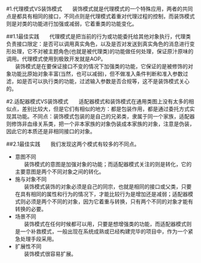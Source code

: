 #1.代理模式VS装饰模式
&nbsp;&nbsp;&nbsp;&nbsp;&nbsp;&nbsp;装饰模式就是代理模式的一个特殊应用，两者的共同点是都具有相同的接口，不同点则是代理模式着重对代理过程的控制，而装饰模式则是对类的功能进行加强或减弱，它着重类的功能变化。

##1.1最佳实践
&nbsp;&nbsp;&nbsp;&nbsp;&nbsp;&nbsp;代理模式是把当前的行为或功能委托给其他对象执行，代理类负责接口限定：是否可以调用真实角色，以及是否对发送到真实角色的消息进行变形处理，它不对被主题角色(也就是被代理类)的功能做任何处理，保证原汁原味的调用。代理模式使用到极致开发就是AOP。  
&nbsp;&nbsp;&nbsp;&nbsp;&nbsp;&nbsp;装饰模式是在要保证接口不变的情况下加强类的功能，它保证的是被修饰的对象功能比原始对象丰富(当然，也可以减弱)，但不做准入条件判断和准入参数过滤，如是否可以执行类的功能，过滤输入参数是否合规等，这不是装饰模式关心的。  


#2.适配器模式VS装饰模式
&nbsp;&nbsp;&nbsp;&nbsp;&nbsp;&nbsp;适配器模式和装饰模式在通用类图上没有太多的相似点，差别比较大，但是它们有相似的地方：都是包装作用，都是通过委托方式实现其功能。不同点：装饰模式包装的是自己的兄弟类，隶属于同一个家族，适配器则修饰非血缘关系类，把一个非本家族的对象伪装成本家族的对象，注意是伪装，因此它的本质还是非相同接口的对象。


##2.1最佳实践
&nbsp;&nbsp;&nbsp;&nbsp;&nbsp;&nbsp;我们发现这两个模式有较多的不同点。

- 意图不同  
&nbsp;&nbsp;&nbsp;&nbsp;&nbsp;&nbsp;装饰模式的意图是加强对象的功能；而适配器模式关注的则是转化，它的主要意图是两个不同对象之间的转化。
- 施与对象不同  
&nbsp;&nbsp;&nbsp;&nbsp;&nbsp;&nbsp;装饰模式装饰的对象必须是自己的同宗，也就是相同的接口或父类，只要在具有相同的属性和行为的情况下，才能比较行为是增加还是减弱；适配器模式则必须是两个不同的对象，因为它着重与转换，只有两个不同的对象才能有转换的必要。
- 场景不同  
&nbsp;&nbsp;&nbsp;&nbsp;&nbsp;&nbsp;装饰模式在任何时候都可以用，只要是想增强类的功能，而适配器模式则是一个补救模式，一般出现在系统成熟或已经构建完毕的项目中，作为一个紧急处理手段采用。
- 扩展性不同  
&nbsp;&nbsp;&nbsp;&nbsp;&nbsp;&nbsp;装饰模式很容易扩展。
